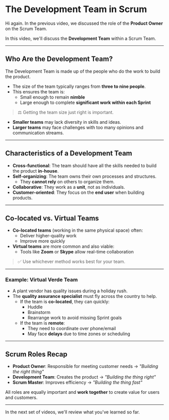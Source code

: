 # The Development Team in Scrum

Hi again. In the previous video, we discussed the role of the **Product Owner** on the Scrum Team.

In this video, we'll discuss the **Development Team** within a Scrum Team.

---

## Who Are the Development Team?

The Development Team is made up of the people who do the work to build the product.

- The size of the team typically ranges from **three to nine people**.
- This ensures the team is:
  - Small enough to remain **nimble**
  - Large enough to complete **significant work within each Sprint**

> ⚖️ Getting the team size just right is important.

- **Smaller teams** may lack diversity in skills and ideas.
- **Larger teams** may face challenges with too many opinions and communication streams.

---

## Characteristics of a Development Team

- **Cross-functional**: The team should have all the skills needed to build the product **in-house**.
- **Self-organizing**: The team owns their own processes and structures.
  - They **cannot rely** on others to organize them.
- **Collaborative**: They work as a **unit**, not as individuals.
- **Customer-oriented**: They focus on the **end user** when building products.

---

## Co-located vs. Virtual Teams

- **Co-located teams** (working in the same physical space) often:
  - Deliver higher-quality work
  - Improve more quickly
- **Virtual teams** are more common and also viable:
  - Tools like **Zoom** or **Skype** allow real-time collaboration

> ✅ Use whichever method works best for your team.

---

### Example: Virtual Verde Team

- A plant vendor has quality issues during a holiday rush.
- The **quality assurance specialist** must fly across the country to help.
  - If the team is **co-located**, they can quickly:
    - Huddle
    - Brainstorm
    - Rearrange work to avoid missing Sprint goals
  - If the team is **remote**:
    - They need to coordinate over phone/email
    - May face **delays** due to time zones or scheduling

---

## Scrum Roles Recap

- **Product Owner**: Responsible for meeting customer needs → _"Building the right thing"_
- **Development Team**: Creates the product → _"Building the thing right"_
- **Scrum Master**: Improves efficiency → _"Building the thing fast"_

All roles are equally important and **work together** to create value for users and customers.

---

In the next set of videos, we'll review what you've learned so far.
